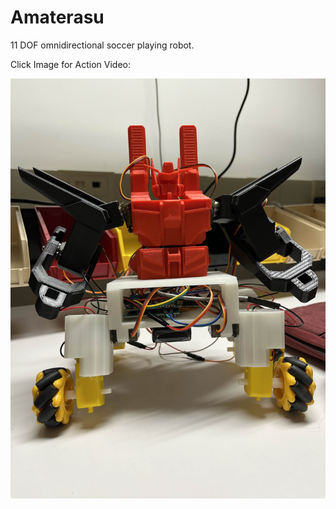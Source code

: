 # Amaterasu
11 DOF omnidirectional soccer playing robot.

Click Image for Action Video:

[![Amaterasu](Amaterasu_img.jpg)](https://youtu.be/mDpNAB4gDJc)
